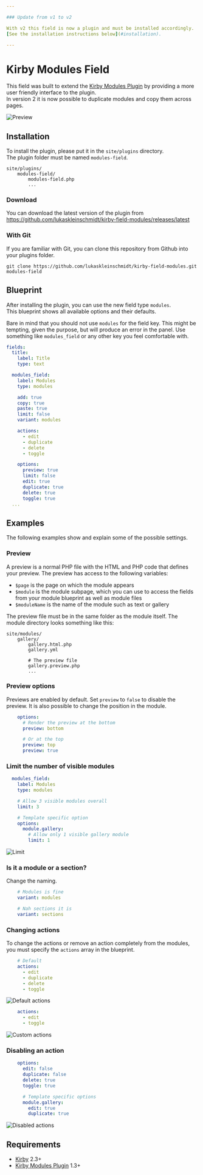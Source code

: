 ```yaml
---

### Update from v1 to v2

With v2 this field is now a plugin and must be installed accordingly.  
[See the installation instructions below](#installation).

---
```


# Kirby Modules Field

This field was built to extend the [Kirby Modules Plugin](https://github.com/getkirby-plugins/modules-plugin) by providing a more user friendly interface to the plugin.  
In version 2 it is now possible to duplicate modules and copy them across pages.

![Preview](preview.gif)

## Installation

To install the plugin, please put it in the `site/plugins` directory.  
The plugin folder must be named `modules-field`.

```
site/plugins/
    modules-field/
        modules-field.php
        ...
```

### Download

You can download the latest version of the plugin from https://github.com/lukaskleinschmidt/kirby-field-modules/releases/latest

### With Git

If you are familiar with Git, you can clone this repository from Github into your plugins folder.

```git clone https://github.com/lukaskleinschmidt/kirby-field-modules.git modules-field```

## Blueprint

After installing the plugin, you can use the new field type `modules`.  
This blueprint shows all available options and their defaults.

Bare in mind that you should not use `modules` for the field key. This might be tempting, given the purpose, but will produce an error in the panel. Use something like `modules_field` or any other key you feel comfortable with.

```yml
fields:
  title:
    label: Title
    type: text

  modules_field:
    label: Modules
    type: modules

    add: true
    copy: true
    paste: true
    limit: false
    variant: modules

    actions:
      - edit
      - duplicate
      - delete
      - toggle

    options:
      preview: true
      limit: false
      edit: true
      duplicate: true
      delete: true
      toggle: true
  ...
```

## Examples

The following examples show and explain some of the possible settings.

### Preview

A preview is a normal PHP file with the HTML and PHP code that defines your preview. The preview has access to the following variables:

- `$page`  is the page on which the module appears
- `$module` is the module subpage, which you can use to access the fields from your module blueprint as well as module files
- `$moduleName` is the name of the module such as text or gallery

The preview file must be in the same folder as the module itself.
The module directory looks something like this:

```
site/modules/
    gallery/
        gallery.html.php
        gallery.yml

        # The preview file
        gallery.preview.php
        ...
```

### Preview options

Previews are enabled by default. Set `preview` to `false` to disable the preview.
It is also possible to change the position in the module.

```yml
    options:
      # Render the preview at the bottom
      preview: bottom

      # Or at the top
      preview: top
      preview: true
```


### Limit the number of visible modules

```yml
  modules_field:
    label: Modules
    type: modules

    # Allow 3 visible modules overall
    limit: 3

    # Template specific option
    options:
      module.gallery:
        # Allow only 1 visible gallery module
        limit: 1
```

![Limit](limit.png)

### Is it a module or a section?

Change the naming.

```yml
    # Modules is fine
    variant: modules

    # Nah sections it is
    variant: sections
```

### Changing actions

To change the actions or remove an action completely from the modules, you must specify the `actions` array in the blueprint.

```yml
    # Default
    actions:
      - edit
      - duplicate
      - delete
      - toggle
```

![Default actions](actions.png)

```yml
    actions:
      - edit
      - toggle
```

![Custom actions](actions-custom.png)

### Disabling an action

```yml
    options:
      edit: false
      duplicate: false
      delete: true
      toggle: true

      # Template specific options
      module.gallery:
        edit: true
        duplicate: true
```

![Disabled actions](actions-disabled.png)

## Requirements

- [Kirby](https://getkirby.com/) 2.3+
- [Kirby Modules Plugin](https://github.com/getkirby-plugins/modules-plugin) 1.3+
